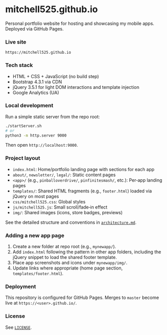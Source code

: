 # mitchell525.github.io

Personal portfolio website for hosting and showcasing my mobile apps. Deployed via GitHub Pages.

### Live site
`https://mitchell525.github.io`

### Tech stack
- HTML + CSS + JavaScript (no build step)
- Bootstrap 4.3.1 via CDN
- jQuery 3.5.1 for light DOM interactions and template injection
- Google Analytics (UA)

### Local development
Run a simple static server from the repo root:

```bash
./startServer.sh
# or
python3 -m http.server 9000
```

Then open `http://localhost:9000`.

### Project layout
- `index.html`: Home/portfolio landing page with sections for each app
- `about/`, `newsletter/`, `legal/`: Static content pages
- `<app>/` (e.g., `pinballoverdrive/`, `pinfinitesmash/`, etc.): Per‑app landing pages
- `templates/`: Shared HTML fragments (e.g., `footer.html`) loaded via jQuery on most pages
- `css/mitchell525.css`: Global styles
- `js/mitchell525.js`: Small scroll/fade‑in effect
- `img/`: Shared images (icons, store badges, previews)

See the detailed structure and conventions in [`architecture.md`](./architecture.md).

### Adding a new app page
1. Create a new folder at repo root (e.g., `mynewapp/`).
2. Add `index.html` following the pattern in other app folders, including the jQuery snippet to load the shared footer template.
3. Place app screenshots and icons under `mynewapp/img/`.
4. Update links where appropriate (home page section, `templates/footer.html`).

### Deployment
This repository is configured for GitHub Pages. Merges to `master` become live at `https://<user>.github.io/`.

### License
See [`LICENSE`](./LICENSE).
